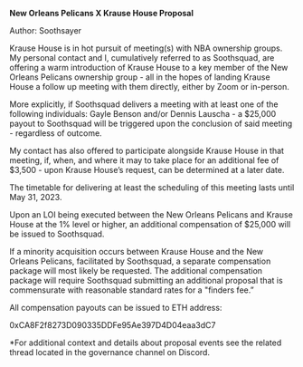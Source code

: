 **New Orleans Pelicans X Krause House Proposal**

Author: Soothsayer

Krause House is in hot pursuit of meeting(s) with NBA ownership groups.  My personal contact and I, cumulatively referred to as Soothsquad, are offering a warm introduction of Krause House to a key member of the New Orleans Pelicans ownership group - all in the hopes of landing Krause House  a follow up meeting with them directly, either by Zoom or in-person.

More explicitly, if Soothsquad delivers a meeting with at least one of the following individuals: Gayle Benson and/or Dennis Lauscha - a $25,000 payout to Soothsquad will be triggered upon the conclusion of said meeting - regardless of outcome.

My contact has also offered to participate alongside Krause House in that meeting, if, when, and where it may to take place for an additional fee of $3,500 - upon Krause House’s request, can be determined at a later date.

The timetable for delivering at least the scheduling of this meeting lasts until May 31, 2023. 

Upon an LOI being executed between the New Orleans Pelicans and Krause House at the 1% level or higher, an additional compensation of $25,000 will be issued to Soothsquad.

If a minority acquisition occurs between Krause House and the New Orleans Pelicans, facilitated by Soothsquad, a separate compensation package will most likely be requested. The additional compensation package will require Soothsquad submitting an additional proposal that is commensurate with reasonable standard rates for a "finders fee.”

All compensation payouts can be issued to ETH address: 

0xCA8F2f8273D090335DDFe95Ae397D4D04eaa3dC7

*For additional context and details about proposal events see the related thread located in the governance channel on Discord.